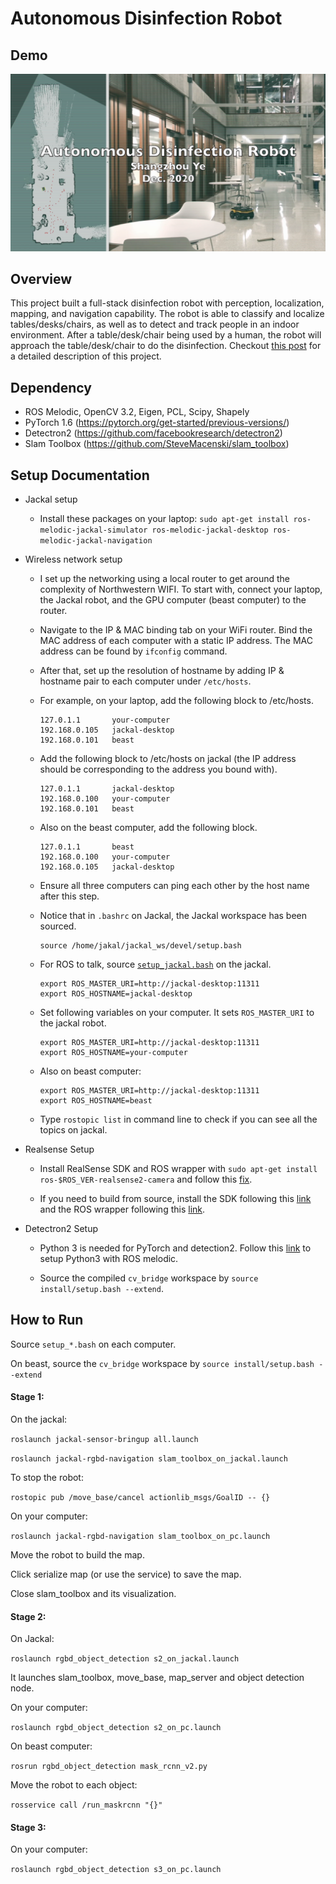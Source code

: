 # Autonomous Disinfection Robot

## Demo

[![Alt text](./Figures/title_image.png)](https://www.youtube.com/watch?v=Hjzabal8oYw)

## Overview

This project built a full-stack disinfection robot with perception, localization, mapping, and navigation capability. The robot is able to classify and localize tables/desks/chairs, as well as to detect and track people in an indoor environment. After a table/desk/chair being used by a human, the robot will approach the table/desk/chair to do the disinfection. Checkout [this post](https://shangzhouye.tech/featured-projects/disinfection_robot/) for a detailed description of this project.

## Dependency

- ROS Melodic, OpenCV 3.2, Eigen, PCL, Scipy, Shapely
- PyTorch 1.6 (https://pytorch.org/get-started/previous-versions/)
- Detectron2 (https://github.com/facebookresearch/detectron2)
- Slam Toolbox (https://github.com/SteveMacenski/slam_toolbox)

## Setup Documentation

- Jackal setup
    - Install these packages on your laptop: `sudo apt-get install ros-melodic-jackal-simulator ros-melodic-jackal-desktop ros-melodic-jackal-navigation`
- Wireless network setup
    - I set up the networking using a local router to get around the complexity of Northwestern WIFI. To start with, connect your laptop, the Jackal robot, and the GPU computer (beast computer) to the router.
    - Navigate to the IP & MAC binding tab on your WiFi router. Bind the MAC address of each computer with a static IP address. The MAC address can be found by `ifconfig` command.
    - After that, set up the resolution of hostname by adding IP & hostname pair to each computer under `/etc/hosts`.
    - For example, on your laptop, add the following block to /etc/hosts.

        ```
        127.0.1.1       your-computer
        192.168.0.105   jackal-desktop
        192.168.0.101   beast
        ```

    - Add the following block to /etc/hosts on jackal (the IP address should be corresponding to the address you bound with).

        ```
        127.0.1.1       jackal-desktop
        192.168.0.100   your-computer
        192.168.0.101   beast
        ```

    - Also on the beast computer, add the following block.

        ```
        127.0.1.1       beast
        192.168.0.100   your-computer
        192.168.0.105   jackal-desktop
        ```

    - Ensure all three computers can ping each other by the host name after this step.
    - Notice that in `.bashrc` on Jackal, the Jackal workspace has been sourced.

        ```
        source /home/jakal/jackal_ws/devel/setup.bash
        ```

    - For ROS to talk, source [`setup_jackal.bash`](./setup_jackal.bash) on the jackal. 

        ```
        export ROS_MASTER_URI=http://jackal-desktop:11311
        export ROS_HOSTNAME=jackal-desktop
        ```

    - Set following variables on your computer. It sets `ROS_MASTER_URI` to the jackal robot.

        ```
        export ROS_MASTER_URI=http://jackal-desktop:11311
        export ROS_HOSTNAME=your-computer
        ```

    - Also on beast computer:

        ```
        export ROS_MASTER_URI=http://jackal-desktop:11311 
        export ROS_HOSTNAME=beast
        ```

    - Type `rostopic list` in command line to check if you can see all the topics on jackal.

- Realsense Setup
    - Install RealSense SDK and ROS wrapper with `sudo apt-get install ros-$ROS_VER-realsense2-camera` and follow this [fix](https://github.com/IntelRealSense/realsense-ros/issues/1426).
  
    - If you need to build from source, install the SDK following this [link](https://github.com/IntelRealSense/librealsense/blob/master/doc/distribution_linux.md#installing-the-packages) and the ROS wrapper following this [link](https://github.com/IntelRealSense/realsense-ros#step-2-install-intel-realsense-ros-from-sources).

- Detectron2 Setup
  - Python 3 is needed for PyTorch and detection2. Follow this [link](https://medium.com/@beta_b0t/how-to-setup-ros-with-python-3-44a69ca36674) to setup Python3 with ROS melodic.

  - Source the compiled `cv_bridge` workspace by `source install/setup.bash --extend`.


## How to Run

Source `setup_*.bash` on each computer.

On beast, source the `cv_bridge` workspace by `source install/setup.bash --extend`

#### Stage 1: 

On the jackal:

`roslaunch jackal-sensor-bringup all.launch`

`roslaunch jackal-rgbd-navigation slam_toolbox_on_jackal.launch`

To stop the robot:

`rostopic pub /move_base/cancel actionlib_msgs/GoalID -- {}`

On your computer:

`roslaunch jackal-rgbd-navigation slam_toolbox_on_pc.launch`

Move the robot to build the map.

Click serialize map (or use the service) to save the map.

Close slam_toolbox and its visualization.

#### Stage 2:

On Jackal:

`roslaunch rgbd_object_detection s2_on_jackal.launch`

It launches slam_toolbox, move_base, map_server and object detection node.

On your computer:

`roslaunch rgbd_object_detection s2_on_pc.launch`

On beast computer:

`rosrun rgbd_object_detection mask_rcnn_v2.py`

Move the robot to each object:

`rosservice call /run_maskrcnn "{}"`

#### Stage 3:

On your computer:

`roslaunch rgbd_object_detection s3_on_pc.launch`